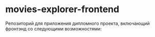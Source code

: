 # movies-explorer-frontend
Репозиторий для приложения дипломного проекта, включающий фронтэнд со следующими возможностями: